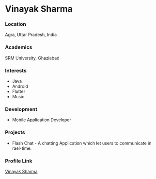 # Vinayak Sharma

### Location

Agra, Uttar Pradesh, India

### Academics

SRM University, Ghaziabad

### Interests

- Java
- Android
- Flutter
- Music

### Development

-  Mobile Application Developer

### Projects

- Flash Chat - A chatting Application which let users to communicate in rael-time.

### Profile Link

[Vinayak Sharma](https://github.com/vinayak19-alt)
